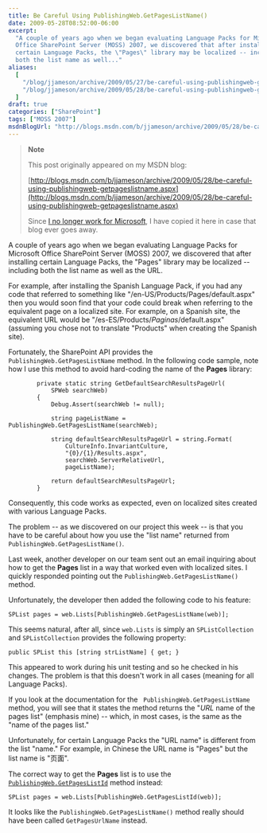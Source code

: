 ```yaml
---
title: Be Careful Using PublishingWeb.GetPagesListName()
date: 2009-05-28T08:52:00-06:00
excerpt:
  "A couple of years ago when we began evaluating Language Packs for Microsoft
  Office SharePoint Server (MOSS) 2007, we discovered that after installing
  certain Language Packs, the \"Pages\" library may be localized -- including
  both the list name as well..."
aliases:
  [
    "/blog/jjameson/archive/2009/05/27/be-careful-using-publishingweb-getpageslistname.aspx",
    "/blog/jjameson/archive/2009/05/28/be-careful-using-publishingweb-getpageslistname.aspx",
  ]
draft: true
categories: ["SharePoint"]
tags: ["MOSS 2007"]
msdnBlogUrl: "http://blogs.msdn.com/b/jjameson/archive/2009/05/28/be-careful-using-publishingweb-getpageslistname.aspx"
---
```


> **Note**
>
> This post originally appeared on my MSDN blog:
>
> [http://blogs.msdn.com/b/jjameson/archive/2009/05/28/be-careful-using-publishingweb-getpageslistname.aspx](http://blogs.msdn.com/b/jjameson/archive/2009/05/28/be-careful-using-publishingweb-getpageslistname.aspx)
>
> Since
> [I no longer work for Microsoft](/blog/jjameson/2011/09/02/last-day-with-microsoft),
> I have copied it here in case that blog ever goes away.

A couple of years ago when we began evaluating Language Packs for Microsoft
Office SharePoint Server (MOSS) 2007, we discovered that after installing
certain Language Packs, the "Pages" library may be localized -- including both
the list name as well as the URL.

For example, after installing the Spanish Language Pack, if you had any code
that referred to something like "/en-US/Products/Pages/default.aspx" then you
would soon find that your code could break when referring to the equivalent page
on a localized site. For example, on a Spanish site, the equivalent URL would be
"/es-ES/Products/*Paginas*/default.aspx" (assuming you chose not to translate
"Products" when creating the Spanish site).

Fortunately, the SharePoint API provides the ` PublishingWeb.GetPagesListName`
method. In the following code sample, note how I use this method to avoid
hard-coding the name of the **Pages** library:

```
        private static string GetDefaultSearchResultsPageUrl(
            SPWeb searchWeb)
        {
            Debug.Assert(searchWeb != null);

            string pageListName = PublishingWeb.GetPagesListName(searchWeb);

            string defaultSearchResultsPageUrl = string.Format(
                CultureInfo.InvariantCulture,
                "{0}/{1}/Results.aspx",
                searchWeb.ServerRelativeUrl,
                pageListName);

            return defaultSearchResultsPageUrl;
        }
```

Consequently, this code works as expected, even on localized sites created with
various Language Packs.

The problem -- as we discovered on our project this week -- is that you have to
be careful about how you use the "list name" returned from
`PublishingWeb.GetPagesListName()`.

Last week, another developer on our team sent out an email inquiring about how
to get the **Pages** list in a way that worked even with localized sites. I
quickly responded pointing out the `PublishingWeb.GetPagesListName()` method.

Unfortunately, the developer then added the following code to his feature:

```
SPList pages = web.Lists[PublishingWeb.GetPagesListName(web)];
```

This seems natural, after all, since `web.Lists` is simply an `SPListCollection`
and `SPListCollection` provides the following property:

```
public SPList this [string strListName] { get; }
```

This appeared to work during his unit testing and so he checked in his changes.
The problem is that this doesn't work in all cases (meaning for all Language
Packs).

If you look at the documentation for the ` PublishingWeb.GetPagesListName`
method, you will see that it states the method returns the "*URL* name of the
pages list" (emphasis mine) -- which, in most cases, is the same as the "name of
the pages list."

Unfortunately, for certain Language Packs the "URL name" is different from the
list "name." For example, in Chinese the URL name is "Pages" but the list name
is "页面".

The correct way to get the **Pages** list is to use the
[`PublishingWeb.GetPagesListId`](http://msdn.microsoft.com/en-us/library/microsoft.sharepoint.publishing.publishingweb.getpageslistid.aspx)
method instead:

```
SPList pages = web.Lists[PublishingWeb.GetPagesListId(web)];
```

It looks like the `PublishingWeb.GetPagesListName()` method really should have
been called `GetPagesUrlName` instead.
